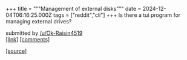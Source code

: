 +++
title = """Management of external disks"""
date = 2024-12-04T06:16:25.000Z
tags = ["reddit","cli"]
+++
Is there a tui program for managing external drives?

submitted by [/u/Ok-Raisin4519](https://www.reddit.com/user/Ok-Raisin4519)  
[\[link\]](https://www.reddit.com/r/commandline/comments/1h69kc4/management_of_external_disks/) [\[comments\]](https://www.reddit.com/r/commandline/comments/1h69kc4/management_of_external_disks/)

[[source]](https://www.reddit.com/r/commandline/comments/1h69kc4/management_of_external_disks/)
